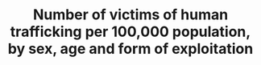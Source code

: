 ---
actual_indicator_available: "\tNumber of Human Trafficking Offenses Reported to the\
  \ FBI UCR Program.  \t\t\t\t\t\t\t\t\t"
actual_indicator_available_description: This table provides the total volume of human
  trafficking offenses, the volume of human trafficking - commercial sex acts, the
  volume of human trafficking - involuntary servitude, the number of reporting agencies,
  and the estimated population covered by the reporting agencies.  Column heading
  - Total Reported Human Trafficking Offenses - provides the total volume of human
  trafficking offenses reported to the Federal Bureau of Investigation (FBI) Uniform
  Crime Reporting (UCR) Program.  Column heading  - Commercial sex acts - provides
  the volume of human trafficking - commercial sex acts offenses reported to the FBI
  UCR Program.  Column heading - Involuntary servitude - provided the volume of human
  trafficking - involuntary servitude offenses reported to the FBI UCR Program.  Column
  heading - Number of Agencies Reporting Human Trafficking - provided the number of
  agencies reporting human trafficking data to the FBI UCR Program.  Column heading
  - Estimated Population Covered - provided the  estimated population covered by the
  reporting agencies.
comments_and_limitations: The FBI UCR Program began collecting these data in 2013.  The
  data used in creating this table were from all law enforcement agencies submitting
  one or more human trafficking incidents for at least 1 month of the calendar year.  The
  published data, therefore, do not necessarily represent reports from each participating
  agency for all 12 months of the calendar year and cannot be considered nationally
  representative.
data_non_statistical: false
date_metadata_updated: November 2017
date_of_national_source_publication: September 2017
disaggregation_categories: NA
disaggregation_geography: National
goal_meta_link: http://unstats.un.org/sdgs/files/metadata-compilation/Metadata-Goal-16.pdf
goal_meta_link_page: 11
graph: bar
graph_status_notes: Graphed
graph_title: Number of US reported human trafficking offenses
graph_type: line
graph_type_description: Bar graph
has_metadata: true
indicator: 16.2.2
indicator_definition: 'From UNODC and OHCHR:  Trafficking in persons is defined as
  the recruitment, transportation, transfer, harbouring or receipt of persons, by
  means of the threat or use of force or other forms of coercion, of abduction, of
  fraud, of deception, of the abuse of power or of a position of vulnerability or
  of the giving or receiving of payments or benefits to achieve the consent of a person
  having control over another person, for the purpose of exploitation. Exploitation
  shall include, at a minimum, the exploitation of the prostitution of others or other
  forms of sexual exploitation, forced labour or services, slavery or practices similar
  to slavery, servitude or the removal of organs (The United Nations Protocol to Prevent
  Suppress and Punish Trafficking in Persons, especially Women and Children, which
  is supplementing the United Nations Convention against Transnational Organized Crime).
  The number of victims is defined as the number of detected and estimated number
  of non-detected adult women and men and girls and boys (18-) who have been trafficked
  for different forms of trafficking in persons. The estimated ratio between the number
  of detected victims and the estimated number of non-detected victims can be used
  to estimate the total number of human trafficking victims at national, regional
  and global levels. In addition, the ratio can be used to measure the efficiency
  of countries to detect trafficking victims.  From Goal 16 TST Working Group:  This
  is an outcome indicator derived from administrative data. The indicator is computed
  as the total number of identified victims of trafficking divided by population (per
  100,000 persons). This indicator directly measures exploitation and trafficking,
  which are inadequately captured by the other proposed indicators. These human rights
  abuses affect both adults and children, and States have existing obligations to
  prevent them for both population groups.'
indicator_name: Number of victims of human trafficking per 100,000 population, by
  sex, age and form of exploitation
indicator_variable: tot_rpt_hum_trfkg_offns
international_and_national_references: "https://ucr.fbi.gov/crime-in-the-u.s/2016/crime-in-the-u.s.-2016/additional-publications/human-trafficking\t\
  \t\t\t\t\t"
layout: indicator
periodicity: "Annual\t\t\t\t\t\t"
permalink: /16-2-2/
published: true
rationale_interpretation: "From UNODC and OHCHR: \n Human trafficking for different\
  \ forms of exploitation represents a major violation of victim's human rights, dignity\
  \ and inclusion to the society. It has an impact on a person's health and opportunities,\
  \ it creates economic inequalities and it is a threat to the personal security.\
  \ The regular production of figures on this indicator will allow the monitoring\
  \ of the impact of the anti-trafficking measures to the level of trafficking at\
  \ national, regional and global levels. It also helps to assess the capacity of\
  \ countries to detect and consequently support victims of trafficking. It will raise\
  \ awareness on the most prevalent forms of trafficking in persons in different parts\
  \ of the world. \n\n From Goal 16 TST Working Group: \n Trafficking in persons is\
  \ a universal form of modern-day slavery. Trafficked persons are often victims of\
  \ physical, sexual and psychological violence. The demand for cheap labour and sexual\
  \ services, coupled with criminal practices that seek to profit from the exploitation\
  \ of vulnerable people, is its main driver. Addressing this most egregious violation\
  \ of human rights would significantly contribute to one of the main priorities of\
  \ post-2015 namely to \"leave no one behind\" and has its legal basis in the UN\
  \ Convention on Transnational Organized Crime and the optional protocol on human\
  \ trafficking."
reporting_status: complete
sdg_goal: 16
source_active_1: true
source_agency_staff_email_1: CRIMESTATSINFO@fbi.gov
source_agency_staff_name_1: FBI
source_agency_survey_dataset_1: FBI Uniform Crime Reporting Program Data Collection
source_notes_1: null
source_title_1: null
source_url_1: "https://ucr.fbi.gov/crime-in-the-u.s/2016/crime-in-the-u.s.-2016/additional-publications/human-trafficking\t\
  \t\t\t\t\t"
target: End abuse, exploitations, trafficking and all forms of violence against and
  torture of children.
target_id: '16.2'
time_period: Annual
title: Number of victims of human trafficking per 100,000 population, by sex, age
  and form of exploitation
un_custodial_agency: UNODC
un_designated_tier: '2'
unit_of_measure: "The total number of human trafficking offenses reported, the total\
  \ number of human trafficking - commercial sex acts offenses reported, the total\
  \ number of human trafficking - involuntary servitude offenses reported, the number\
  \ of agencies reporting human trafficking offenses, and the estimated population\
  \ of the reporting agencies.  \t\t\t\t\t\t"
us_method_of_computation: "The FBI began collecting these data in 2013 through the\
  \ UCR Program\u2019s Summary Reporting System and National Incident-Based Reporting\
  \ System.  This table provides the volume of human trafficking offenses as reported,\
  \ the number of reporting agencies, and the estimated population covered by the\
  \ reporting agencies.  The data used in creating this table were from all law enforcement\
  \ agencies submitting one or more human trafficking incidents for at least 1 month\
  \ of the calendar year. The published data, therefore, do not necessarily represent\
  \ reports from each participating agency for all 12 months of the calendar year.\
  \ When the FBI determines that an agency\u2019s data collection methodology does\
  \ not comply with national UCR guidelines, the figure(s) for that agency\u2019s\
  \ offense(s) will not be included in the table, and the discrepancy will be explained\
  \ in a footnote."
variable_description: null
variable_notes: null
---